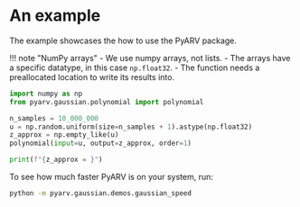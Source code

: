 # An example

The example showcases the how to use the PyARV package.

!!! note "NumPy arrays"
    - We use numpy arrays, not lists. 
    - The arrays have a specific datatype, in this case `np.float32`.
    - The function needs a preallocated location to write its results into. 

```python
import numpy as np
from pyarv.gaussian.polynomial import polynomial

n_samples = 10_000_000
u = np.random.uniform(size=n_samples + 1).astype(np.float32)
z_approx = np.empty_like(u)
polynomial(input=u, output=z_approx, order=1)

print(f"{z_approx = }")
```

To see how much faster PyARV is on your system, run:
```bash
python -m pyarv.gaussian.demos.gaussian_speed
```